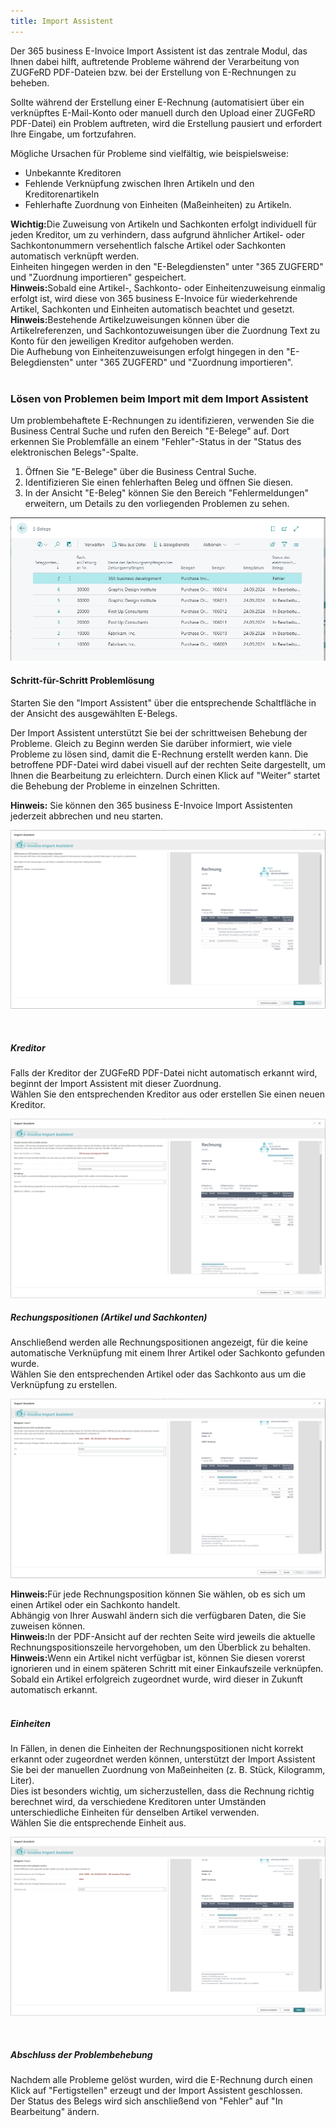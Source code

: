 ```yaml
---
title: Import Assistent
---
```


Der 365 business E-Invoice Import Assistent ist das zentrale Modul, das Ihnen dabei hilft, auftretende Probleme während der Verarbeitung von ZUGFeRD PDF-Dateien bzw. bei der Erstellung von E-Rechnungen zu beheben.

Sollte während der Erstellung einer E-Rechnung (automatisiert über ein verknüpftes E-Mail-Konto oder manuell durch den Upload einer ZUGFeRD PDF-Datei) ein Problem auftreten, wird die Erstellung pausiert und erfordert Ihre Eingabe, um fortzufahren.

Mögliche Ursachen für Probleme sind vielfältig, wie beispielsweise:
* Unbekannte Kreditoren
* Fehlende Verknüpfung zwischen Ihren Artikeln und den Kreditorenartikeln
* Fehlerhafte Zuordnung von Einheiten (Maßeinheiten) zu Artikeln.


<div class="alert alert-notice">
	<i class="fa-light fa-hand-point-up fa-lg" style="--fa-secondary-color: #FF0000; --fa-primary-color: #111111; --fa-secondary-opacity: 0.7"></i> <strong>Wichtig:</strong>Die Zuweisung von Artikeln und Sachkonten erfolgt individuell für jeden Kreditor, um zu verhindern, dass aufgrund ähnlicher Artikel- oder Sachkontonummern versehentlich falsche Artikel oder Sachkonten automatisch verknüpft werden.
	<br/>Einheiten hingegen werden in den "E-Belegdiensten" unter "365 ZUGFERD" und "Zuordnung importieren" gespeichert.
</div>

<div class="alert alert-info">
	<i class="fa-duotone fa-thin fa-lightbulb fa-lg" style="--fa-secondary-color: #00b7c3; --fa-primary-color: #111111;"></i> <strong>Hinweis:</strong>Sobald eine Artikel-, Sachkonto- oder Einheitenzuweisung einmalig erfolgt ist, wird diese von 365 business E-Invoice für wiederkehrende Artikel, Sachkonten und Einheiten automatisch beachtet und gesetzt.
</div>

<div class="alert alert-info">
	<i class="fa-duotone fa-thin fa-lightbulb fa-lg" style="--fa-secondary-color: #00b7c3; --fa-primary-color: #111111;"></i> <strong>Hinweis:</strong>Bestehende Artikelzuweisungen können über die Artikelreferenzen, und Sachkontozuweisungen über die Zuordnung Text zu Konto für den jeweiligen Kreditor aufgehoben werden.
	<br/>Die Aufhebung von Einheitenzuweisungen erfolgt hingegen in den "E-Belegdiensten" unter "365 ZUGFERD" und "Zuordnung importieren".
</div>

<br/>

### Lösen von Problemen beim Import mit dem Import Assistent

Um problembehaftete E-Rechnungen zu identifizieren, verwenden Sie die Business Central Suche und rufen den Bereich "E-Belege" auf. 
Dort erkennen Sie Problemfälle an einem "Fehler"-Status in der "Status des elektronischen Belegs"-Spalte.

1. Öffnen Sie "E-Belege" über die Business Central Suche. 
2. Identifizieren Sie einen fehlerhaften Beleg und öffnen Sie diesen.
3. In der Ansicht "E-Beleg" können Sie den Bereich "Fehlermeldungen" erweitern, um Details zu den vorliegenden Problemen zu sehen.

![365 business E-Invoice](/assets/images/365-business-e-invoice/e-document-overview.png) 

#### Schritt-für-Schritt Problemlösung

Starten Sie den "Import Assistent" über die entsprechende Schaltfläche in der Ansicht des ausgewählten E-Belegs.

Der Import Assistent unterstützt Sie bei der schrittweisen Behebung der Probleme. Gleich zu Beginn werden Sie darüber informiert, wie viele Probleme zu lösen sind, damit die E-Rechnung erstellt werden kann. 
Die betroffene PDF-Datei wird dabei visuell auf der rechten Seite dargestellt, um Ihnen die Bearbeitung zu erleichtern.
Durch einen Klick auf "Weiter" startet die Behebung der Probleme in einzelnen Schritten.

<div class="alert alert-info">
    <i class="fa-duotone fa-thin fa-lightbulb fa-lg" style="--fa-secondary-color: #00b7c3; --fa-primary-color: #111111;"></i> <strong>Hinweis:</strong> Sie können den 365 business E-Invoice Import Assistenten jederzeit abbrechen und neu starten.
</div>

![365 business E-Invoice](/assets/images/365-business-e-invoice/assistent1.png) 

<br/>

##### Kreditor

Falls der Kreditor der ZUGFeRD PDF-Datei nicht automatisch erkannt wird, beginnt der Import Assistent mit dieser Zuordnung.
<br/>
Wählen Sie den entsprechenden Kreditor aus oder erstellen Sie einen neuen Kreditor.

![365 business E-Invoice](/assets/images/365-business-e-invoice/assistent2.png) 
<br/>

##### Rechungspositionen (Artikel und Sachkonten)

Anschließend werden alle Rechnungspositionen angezeigt, für die keine automatische Verknüpfung mit einem Ihrer Artikel oder Sachkonto gefunden wurde.
<br/>
Wählen Sie den entsprechenden Artikel oder das Sachkonto aus um die Verknüpfung zu erstellen.

![365 business E-Invoice](/assets/images/365-business-e-invoice/assistent3.png) 

<div class="alert alert-info">
    <i class="fa-duotone fa-thin fa-lightbulb fa-lg" style="--fa-secondary-color: #00b7c3; --fa-primary-color: #111111;"></i> <strong>Hinweis:</strong>Für jede Rechnungsposition können Sie wählen, ob es sich um einen Artikel oder ein Sachkonto handelt.
	<br/>Abhängig von Ihrer Auswahl ändern sich die verfügbaren Daten, die Sie zuweisen können.
</div>

<div class="alert alert-info">
    <i class="fa-duotone fa-thin fa-lightbulb fa-lg" style="--fa-secondary-color: #00b7c3; --fa-primary-color: #111111;"></i> <strong>Hinweis:</strong>In der PDF-Ansicht auf der rechten Seite wird jeweils die aktuelle Rechnungspositionszeile hervorgehoben, um den Überblick zu behalten.
</div>

<div class="alert alert-info">
    <i class="fa-duotone fa-thin fa-lightbulb fa-lg" style="--fa-secondary-color: #00b7c3; --fa-primary-color: #111111;"></i> <strong>Hinweis:</strong>Wenn ein Artikel nicht verfügbar ist, können Sie diesen vorerst ignorieren und in einem späteren Schritt mit einer Einkaufszeile verknüpfen.
	<br/>Sobald ein Artikel erfolgreich zugeordnet wurde, wird dieser in Zukunft automatisch erkannt.
</div>
<br/>

##### Einheiten

In Fällen, in denen die Einheiten der Rechnungspositionen nicht korrekt erkannt oder zugeordnet werden können, unterstützt der Import Assistent Sie bei der manuellen Zuordnung von Maßeinheiten (z. B. Stück, Kilogramm, Liter).
<br/>
Dies ist besonders wichtig, um sicherzustellen, dass die Rechnung richtig berechnet wird, da verschiedene Kreditoren unter Umständen unterschiedliche Einheiten für denselben Artikel verwenden.
<br/>
Wählen Sie die entsprechende Einheit aus.

![365 business E-Invoice](/assets/images/365-business-e-invoice/assistent4.png) 

<br/>

##### Abschluss der Problembehebung

Nachdem alle Probleme gelöst wurden, wird die E-Rechnung durch einen Klick auf "Fertigstellen" erzeugt und der Import Assistent geschlossen.
<br/>
Der Status des Belegs wird sich anschließend von "Fehler" auf "In Bearbeitung" ändern.

